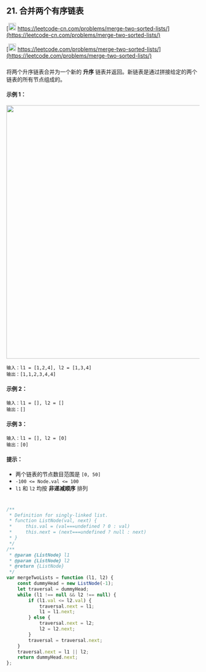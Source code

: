 ## 21. 合并两个有序链表

[<img src="https://static.leetcode-cn.com/cn-mono-assets/production/assets/logo-dark-cn.c42314a8.svg" height="20" /> https://leetcode-cn.com/problems/merge-two-sorted-lists/](https://leetcode-cn.com/problems/merge-two-sorted-lists/)

[<img src="https://assets.leetcode.com/static_assets/public/webpack_bundles/images/logo-dark.e99485d9b.svg" height="20"/> https://leetcode.com/problems/merge-two-sorted-lists/](https://leetcode.com/problems/merge-two-sorted-lists/)

###

将两个升序链表合并为一个新的 **升序** 链表并返回。新链表是通过拼接给定的两个链表的所有节点组成的。

#### 示例 1：

<img src="https://assets.leetcode.com/uploads/2020/10/03/merge_ex1.jpg" width="662" />

```
输入：l1 = [1,2,4], l2 = [1,3,4]
输出：[1,1,2,3,4,4]
```

#### 示例 2：

```
输入：l1 = [], l2 = []
输出：[]
```

#### 示例 3：

```
输入：l1 = [], l2 = [0]
输出：[0]
```

#### 提示：

-   两个链表的节点数目范围是 `[0, 50]`
-   `-100 <= Node.val <= 100`
-   `l1` 和 `l2` 均按 **非递减顺序** 排列

#

```js
/**
 * Definition for singly-linked list.
 * function ListNode(val, next) {
 *     this.val = (val===undefined ? 0 : val)
 *     this.next = (next===undefined ? null : next)
 * }
 */
/**
 * @param {ListNode} l1
 * @param {ListNode} l2
 * @return {ListNode}
 */
var mergeTwoLists = function (l1, l2) {
    const dummyHead = new ListNode(-1);
    let traversal = dummyHead;
    while (l1 !== null && l2 !== null) {
        if (l1.val <= l2.val) {
            traversal.next = l1;
            l1 = l1.next;
        } else {
            traversal.next = l2;
            l2 = l2.next;
        }
        traversal = traversal.next;
    }
    traversal.next = l1 || l2;
    return dummyHead.next;
};
```
